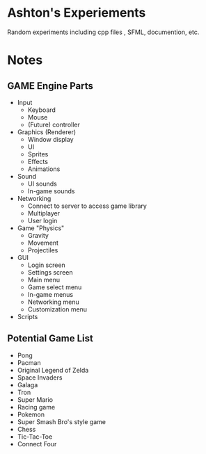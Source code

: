 # Ashton's Experiements
Random experiments including cpp files , SFML, documention, etc.
# Notes
## GAME Engine Parts
- Input
    - Keyboard
    - Mouse
    - (Future) controller
- Graphics (Renderer)
    - Window display
    - UI
    - Sprites
    - Effects
    - Animations
- Sound
    - UI sounds
    - In-game sounds
- Networking
    - Connect to server to access game library
    - Multiplayer
    - User login
- Game "Physics"
    - Gravity
    - Movement
    - Projectiles
- GUI
    - Login screen
    - Settings screen
    - Main menu
    - Game select menu
    - In-game menus
    - Networking menu
    - Customization menu
- Scripts
## Potential Game List
- Pong
- Pacman
- Original Legend of Zelda
- Space Invaders
- Galaga
- Tron
- Super Mario
- Racing game
- Pokemon
- Super Smash Bro's style game
- Chess
- Tic-Tac-Toe
- Connect Four